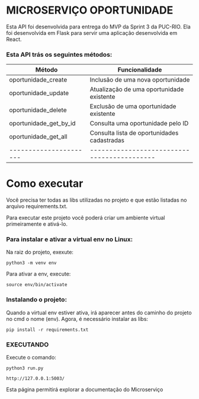 # MICROSERVIÇO OPORTUNIDADE

Esta API foi desenvolvida para entrega do MVP da Sprint 3 da PUC-RIO. Ela foi desenvolvida em Flask para servir uma aplicação
desenvolvida em React.

### Esta API trás os seguintes métodos:

| Método                 | Funcionalidade                              |
| ---------------------- | ------------------------------------------- |
| oportunidade_create    | Inclusão de uma nova oportunidade           |
| oportunidade_update    | Atualização de uma oportunidade existente   |
| oportunidade_delete    | Exclusão de uma oportunidade existente      |
| oportunidade_get_by_id | Consulta uma oportunidade pelo ID           |
| oportunidade_get_all   | Consulta lista de oportunidades cadastradas |
| ---------------------- | ------------------------------------------- |

# Como executar

Você precisa ter todas as libs utilizadas no projeto e que estão listadas no arquivo requirements.txt.

Para executar este projeto você poderá criar um ambiente virtual primeiramente e ativá-lo.

### Para instalar e ativar a virtual env no Linux:

Na raiz do projeto, exexute:

```
python3 -m venv env
```

Para ativar a env, execute:

```
source env/bin/activate
```

### Instalando o projeto:

Quando a virtual env estiver ativa, irá aparecer antes do caminho do projeto no cmd o nome (env). Agora, é necessário instalar as libs:

```
pip install -r requirements.txt
```

### EXECUTANDO

Execute o comando:

```
python3 run.py
```

```
http://127.0.0.1:5003/
```

Esta página permitirá explorar a documentação do Microserviço
